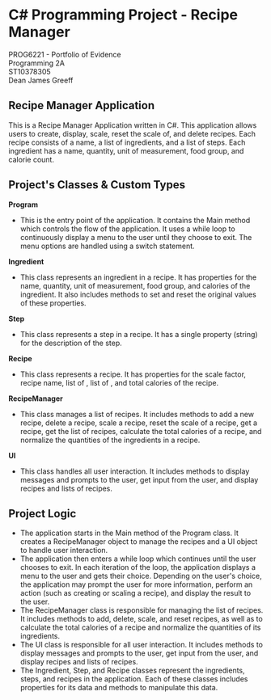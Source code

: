 # C# Programming Project - Recipe Manager 

PROG6221 - Portfolio of Evidence  
Programming 2A  
ST10378305    
Dean James Greeff  

## Recipe Manager Application

This is a Recipe Manager Application written in C#. This application allows users to create, display, scale, reset the scale of, and delete recipes. Each recipe consists of a name, a list of ingredients, and a list of steps. Each ingredient has a name, quantity, unit of measurement, food group, and calorie count.

## Project's Classes & Custom Types

**Program**
- This is the entry point of the application. It contains the Main method which controls the flow of the application. It uses a while loop to continuously display a menu to the user until they choose to exit. The menu options are handled using a switch statement.

**Ingredient**
- This class represents an ingredient in a recipe. It has properties for the name, quantity, unit of measurement, food group, and calories of the ingredient. It also includes methods to set and reset the original values of these properties.

**Step**
- This class represents a step in a recipe. It has a single property (string) for the description of the step.

**Recipe**
- This class represents a recipe. It has properties for the scale factor, recipe name, list of <steps>, list of <ingredients>, and total calories of the recipe.

**RecipeManager**
- This class manages a list of recipes. It includes methods to add a new recipe, delete a recipe, scale a recipe, reset the scale of a recipe, get a recipe, get the list of recipes, calculate the total calories of a recipe, and normalize the quantities of the ingredients in a recipe.

**UI**
- This class handles all user interaction. It includes methods to display messages and prompts to the user, get input from the user, and display recipes and lists of recipes.  

## Project Logic
- The application starts in the Main method of the Program class. It creates a RecipeManager object to manage the recipes and a UI object to handle user interaction.  
- The application then enters a while loop which continues until the user chooses to exit. In each iteration of the loop, the application displays a menu to the user and gets their choice. Depending on the user's choice, the application may prompt the user for more information, perform an action (such as creating or scaling a recipe), and display the result to the user.  
- The RecipeManager class is responsible for managing the list of recipes. It includes methods to add, delete, scale, and reset recipes, as well as to calculate the total calories of a recipe and normalize the quantities of its ingredients.  
- The UI class is responsible for all user interaction. It includes methods to display messages and prompts to the user, get input from the user, and display recipes and lists of recipes.  
- The Ingredient, Step, and Recipe classes represent the ingredients, steps, and recipes in the application. Each of these classes includes properties for its data and methods to manipulate this data.  

